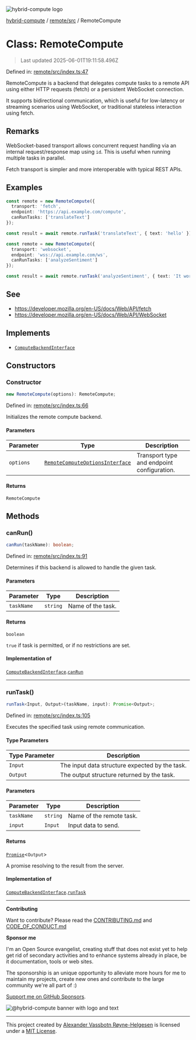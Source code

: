 <div><img alt="hybrid-compute logo" src="https://raw.githubusercontent.com/phun-ky/hybrid-compute/main/public/logo-hybrid-compute-horizontal-colored-package.svg?raw=true" style="max-height:32px;"/></div>

[hybrid-compute](../../../README.md) / [remote/src](../README.md) /
RemoteCompute

# Class: RemoteCompute

> Last updated 2025-06-01T19:11:58.496Z

Defined in:
[remote/src/index.ts:47](https://github.com/phun-ky/hybrid-compute/blob/main/packages/remote/src/index.ts#L47)

RemoteCompute is a backend that delegates compute tasks to a remote API using
either HTTP requests (fetch) or a persistent WebSocket connection.

It supports bidirectional communication, which is useful for low-latency or
streaming scenarios using WebSocket, or traditional stateless interaction using
fetch.

## Remarks

WebSocket-based transport allows concurrent request handling via an internal
request/response map using `id`. This is useful when running multiple tasks in
parallel.

Fetch transport is simpler and more interoperable with typical REST APIs.

## Examples

```ts
const remote = new RemoteCompute({
  transport: 'fetch',
  endpoint: 'https://api.example.com/compute',
  canRunTasks: ['translateText']
});

const result = await remote.runTask('translateText', { text: 'hello' });
```

```ts
const remote = new RemoteCompute({
  transport: 'websocket',
  endpoint: 'wss://api.example.com/ws',
  canRunTasks: ['analyzeSentiment']
});

const result = await remote.runTask('analyzeSentiment', { text: 'It works!' });
```

## See

- https://developer.mozilla.org/en-US/docs/Web/API/fetch
- https://developer.mozilla.org/en-US/docs/Web/API/WebSocket

## Implements

- [`ComputeBackendInterface`](../../../core/src/types/interfaces/ComputeBackendInterface.md)

## Constructors

### Constructor

```ts
new RemoteCompute(options): RemoteCompute;
```

Defined in:
[remote/src/index.ts:66](https://github.com/phun-ky/hybrid-compute/blob/main/packages/remote/src/index.ts#L66)

Initializes the remote compute backend.

#### Parameters

| Parameter | Type                                                                                    | Description                                |
| --------- | --------------------------------------------------------------------------------------- | ------------------------------------------ |
| `options` | [`RemoteComputeOptionsInterface`](../types/interfaces/RemoteComputeOptionsInterface.md) | Transport type and endpoint configuration. |

#### Returns

`RemoteCompute`

## Methods

### canRun()

```ts
canRun(taskName): boolean;
```

Defined in:
[remote/src/index.ts:91](https://github.com/phun-ky/hybrid-compute/blob/main/packages/remote/src/index.ts#L91)

Determines if this backend is allowed to handle the given task.

#### Parameters

| Parameter  | Type     | Description       |
| ---------- | -------- | ----------------- |
| `taskName` | `string` | Name of the task. |

#### Returns

`boolean`

`true` if task is permitted, or if no restrictions are set.

#### Implementation of

[`ComputeBackendInterface`](../../../core/src/types/interfaces/ComputeBackendInterface.md).[`canRun`](../../../core/src/types/interfaces/ComputeBackendInterface.md#canrun)

---

### runTask()

```ts
runTask<Input, Output>(taskName, input): Promise<Output>;
```

Defined in:
[remote/src/index.ts:105](https://github.com/phun-ky/hybrid-compute/blob/main/packages/remote/src/index.ts#L105)

Executes the specified task using remote communication.

#### Type Parameters

| Type Parameter | Description                                    |
| -------------- | ---------------------------------------------- |
| `Input`        | The input data structure expected by the task. |
| `Output`       | The output structure returned by the task.     |

#### Parameters

| Parameter  | Type     | Description              |
| ---------- | -------- | ------------------------ |
| `taskName` | `string` | Name of the remote task. |
| `input`    | `Input`  | Input data to send.      |

#### Returns

[`Promise`](https://developer.mozilla.org/docs/Web/JavaScript/Reference/Global_Objects/Promise)<`Output`>

A promise resolving to the result from the server.

#### Implementation of

[`ComputeBackendInterface`](../../../core/src/types/interfaces/ComputeBackendInterface.md).[`runTask`](../../../core/src/types/interfaces/ComputeBackendInterface.md#runtask)

---

**Contributing**

Want to contribute? Please read the
[CONTRIBUTING.md](https://github.com/phun-ky/hybrid-compute/blob/main/CONTRIBUTING.md)
and
[CODE_OF_CONDUCT.md](https://github.com/phun-ky/hybrid-compute/blob/main/CODE_OF_CONDUCT.md)

**Sponsor me**

I'm an Open Source evangelist, creating stuff that does not exist yet to help
get rid of secondary activities and to enhance systems already in place, be it
documentation, tools or web sites.

The sponsorship is an unique opportunity to alleviate more hours for me to
maintain my projects, create new ones and contribute to the large community
we're all part of :)

[Support me on GitHub Sponsors](https://github.com/sponsors/phun-ky).

![@hybrid-compute banner with logo and text](https://github.com/phun-ky/speccer/blob/main/public/logo-banner.png?raw=true)

---

This project created by [Alexander Vassbotn Røyne-Helgesen](http://phun-ky.net)
is licensed under a [MIT License](https://choosealicense.com/licenses/mit/).
